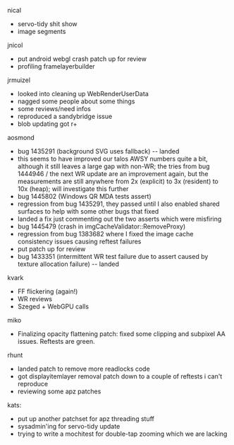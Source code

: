 nical
* servo-tidy shit show
* image segments



jnicol
* put android webgl crash patch up for review
* profiling framelayerbuilder



jrmuizel
* looked into cleaning up WebRenderUserData
* nagged some people about some things
* some reviews/need infos
* reproduced a sandybridge issue
* blob updating got r+



aosmond
* bug 1435291 (background SVG uses fallback) -- landed
* this seems to have improved our talos AWSY numbers quite a bit, although it still leaves a large gap with non-WR; the tries from bug 1444946 / the next WR update are an improvement again, but the measurements are still anywhere from 2x (explicit) to 3x (resident) to 10x (heap); will investigate this further
* bug 1445802 (Windows QR MDA tests assert)
* regression from bug 1435291, they passed until I also enabled shared surfaces to help with some other bugs that fixed
* landed a fix just commenting out the two asserts which were misfiring
* bug 1445479 (crash in imgCacheValidator::RemoveProxy)
* regression from bug 1383682 where I fixed the image cache consistency issues causing reftest failures
* put patch up for review
* bug 1433351 (intermittent WR test failure due to assert caused by texture allocation failure) -- landed



kvark
* FF flickering (again!)
* WR reviews
* Szeged + WebGPU calls



miko
* Finalizing opacity flattening patch: fixed some clipping and subpixel AA issues. Reftests are green.



rhunt
* landed patch to remove more readlocks code
* got displayitemlayer removal patch down to a couple of reftests i can't reproduce
* reviewing some apz patches



kats:
* put up another patchset for apz threading stuff
* sysadmin'ing for servo-tidy update
* trying to write a mochitest for double-tap zooming which we are lacking
